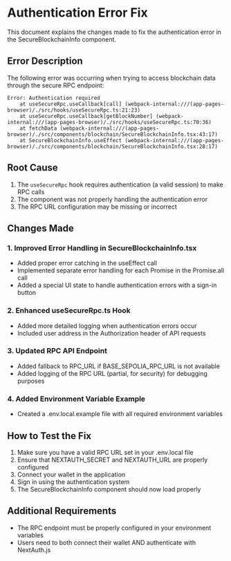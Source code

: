 # Authentication Error Fix

This document explains the changes made to fix the authentication error in the SecureBlockchainInfo component.

## Error Description

The following error was occurring when trying to access blockchain data through the secure RPC endpoint:

```
Error: Authentication required
    at useSecureRpc.useCallback[call] (webpack-internal:///(app-pages-browser)/./src/hooks/useSecureRpc.ts:21:23)
    at useSecureRpc.useCallback[getBlockNumber] (webpack-internal:///(app-pages-browser)/./src/hooks/useSecureRpc.ts:70:36)
    at fetchData (webpack-internal:///(app-pages-browser)/./src/components/blockchain/SecureBlockchainInfo.tsx:43:17)
    at SecureBlockchainInfo.useEffect (webpack-internal:///(app-pages-browser)/./src/components/blockchain/SecureBlockchainInfo.tsx:28:17)
```

## Root Cause

1. The `useSecureRpc` hook requires authentication (a valid session) to make RPC calls
2. The component was not properly handling the authentication error
3. The RPC URL configuration may be missing or incorrect

## Changes Made

### 1. Improved Error Handling in SecureBlockchainInfo.tsx

- Added proper error catching in the useEffect call
- Implemented separate error handling for each Promise in the Promise.all call
- Added a special UI state to handle authentication errors with a sign-in button

### 2. Enhanced useSecureRpc.ts Hook

- Added more detailed logging when authentication errors occur
- Included user address in the Authorization header of API requests

### 3. Updated RPC API Endpoint

- Added fallback to RPC_URL if BASE_SEPOLIA_RPC_URL is not available
- Added logging of the RPC URL (partial, for security) for debugging purposes

### 4. Added Environment Variable Example

- Created a .env.local.example file with all required environment variables

## How to Test the Fix

1. Make sure you have a valid RPC URL set in your .env.local file
2. Ensure that NEXTAUTH_SECRET and NEXTAUTH_URL are properly configured
3. Connect your wallet in the application
4. Sign in using the authentication system
5. The SecureBlockchainInfo component should now load properly

## Additional Requirements

- The RPC endpoint must be properly configured in your environment variables
- Users need to both connect their wallet AND authenticate with NextAuth.js
